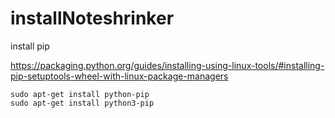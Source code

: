 # installNoteshrinker
install pip  

https://packaging.python.org/guides/installing-using-linux-tools/#installing-pip-setuptools-wheel-with-linux-package-managers  

```
sudo apt-get install python-pip  
sudo apt-get install python3-pip
```
